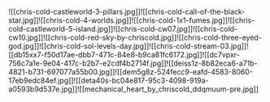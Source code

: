 ![[chris-cold-castleworld-3-pillars.jpg]]![[chris-cold-call-of-the-black-star.jpg]]![[chris-cold-4-worlds.jpg]]![[chris-cold-1x1-fumes.jpg]]![[chris-cold-castleworld-5-island.jpg]]![[chris-cold-cw07.jpg]]![[chris-cold-cw10.jpg]]![[chris-cold-red-sky-by-chriscold.jpg]]![[chris-cold-three-eyed-god.jpg]]![[chris-cold-sol-levels-day.jpg]]![[chris-cold-stream-03.jpg]]![[db15xx7-f50d17ae-dbb7-471c-84e8-b9ca81fc6172.jpg]]![[dc7vpxr-756c7a1e-9e04-417c-b2b7-e2cdf4b2714f.jpg]]![[deiss1z-8b82eca6-a71b-4821-b731-697077a55b00.jpg]]![[dem5g8z-524fecc9-eafd-4583-8060-17eb9edc84ef.jpg]]![[deta40s-bc04e817-95c3-4098-919a-a0593b9d537e.jpg]]![[mechanical_heart_by_chriscold_ddqmuum-pre.jpg]]